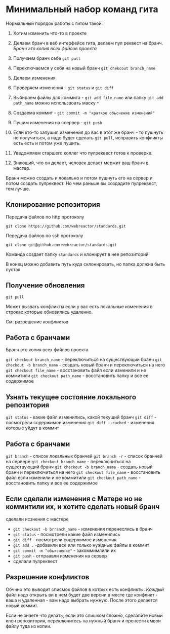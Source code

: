 Минимальный набор команд гита
=============================

Нормальный порядок работы с гитом такой:

1. Хотим изменить что-то в проекте

2. Делаем бранч в веб интерфейсе гита, делаем пул реквест на бранч. *Бранч это копия всех файлов проекта*


3. Получаем бранч себе `git pull` 

4. Переключаемся у себя на новый бранч `git chekcout branch_name`

3. Делаем изменения

4. Проверяем изменения - `git status` и `git diff`

5. Выбираем файлы для коммита - `git add file_name` или папку `git add path_name` можно использвоать маску `*`

6. Создаема коммит - `git commit -m "краткое обьснение изменений"`

6. Пушим изменения на ссервер - `git push`

7. Если кто-то запушил изменения до вас в этот же бранч - то пушнуть не получиться, а надо будет сделать `git pull`, исправить конфликты есть есть и потом уже пушить.

9. Уведомляем старшего коллег что пулреквест готов к проверке.

10. Знающий, что он делает, человек делает мержит ваш бранч в мастер.

Бранч можно создать и локально и потом пушнуть его на сервер и потом создать пулреквест.
Но чем раньше вы создадите пулреквест, тем лучше.

## Клонирование репозитория

Передача файлов по http протоколу

`git clone https://github.com/webreactor/standards.git`

Передача файлов по ssh протоколу

`git clone git@github.com:webreactor/standards.git`

Команда создает папку `standards` и клонирует в нее репозиторий

В конец можно добавить путь куда склонировать, но папка должна быть пустая

## Получение обновления

`git pull` 

Может вызвать конфликты если у вас есть локальные изменения в строках которые обновились удаленно.

См. разрешение конфликтов

## Работа с бранчами

Бранч это копия всех файлов проекта

`git checkout branch_name` - переключиться на существующий бранч
`git checkout -b branch_name` - создать новый бранч и переключиться на него
`git checkout file_name` - восстановить файл если изменили и не коммитили
`git checkout path_name` - восстановить папку и все ее содержимое

## Узнать текущее состояние локального репозитория

`git status` - какие файл изменились, какой текущий бранч
`git diff` - посмотрели содержимое изменения
`git diff --cached` - изменения которые уйдут в коммит 

## Работа с бранчами
`git branch` - список локальных бранчей
`git branch -r` - список бранчей на сервере
`git checkout branch_name` - переключиться на существующий бранч
`git checkout -b branch_name` - создать новый бранч и переключиться на него
`git checkout file_name` - восстановить файл если изменили и не коммитили
`git checkout path_name` - восстановить папку и все ее содержимое

## Если сделали изменения с Матере но не коммитили их, и хотите сделать новый бранч

сделали исзнения с мастере
* `git checkout -b brranch_name` - изменения перенеслись в бранч
* `git status` - посмотрели какие файл изменились
* `git diff` - посмотрели содержимое изменения
* `git add .` -добавили все или только нуждные файлы в коммит
* `git commit -m "обьяснение"`  - закоммимлили их
* `git push` -  отпраавли изменения на сервер
* сделали пулреквест

## Разрешение конфликтов

Обччно это выводит списмок файлов в котрых есть конфликты.
*Каждый* файл надо открыть ви в нем будет две версии в месте где конфликт - ваша и удаленная - вам надо выбрать нужную.
После этого делается новый коммит.

Если не знаете что делать, если это слишком сложно, сделапйте новый клон репозитория, переключитесь на нужный бранч и пренести смвои файлу туда из копии.









